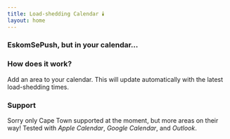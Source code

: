 ```yaml
---
title: Load-shedding Calendar 🕯️
layout: home
---
```


### EskomSePush, but in your calendar...

### How does it work?
Add an area to your calendar. This will update automatically with the latest load-shedding times.

### Support
Sorry only Cape Town supported at the moment, but more areas on their way!
Tested with _Apple Calendar_, _Google Calendar_, and _Outlook_.
